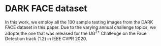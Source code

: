 # DARK FACE dataset

In this work, we employ all the 100 sample testing images from the DARK FACE dataset in this paper. Due to the varying annual challenge topics, we adopte the one that was released for the UG<sup>2+</sup> Challenge on the Face Detection track (1.2) in IEEE CVPR 2020.
